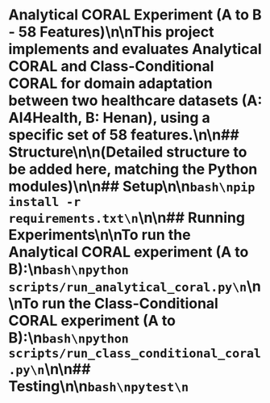 # Analytical CORAL Experiment (A to B - 58 Features)\n\nThis project implements and evaluates Analytical CORAL and Class-Conditional CORAL for domain adaptation between two healthcare datasets (A: AI4Health, B: Henan), using a specific set of 58 features.\n\n## Structure\n\n(Detailed structure to be added here, matching the Python modules)\n\n## Setup\n\n```bash\npip install -r requirements.txt\n```\n\n## Running Experiments\n\nTo run the Analytical CORAL experiment (A to B):\n```bash\npython scripts/run_analytical_coral.py\n```\n\nTo run the Class-Conditional CORAL experiment (A to B):\n```bash\npython scripts/run_class_conditional_coral.py\n```\n\n## Testing\n\n```bash\npytest\n``` 